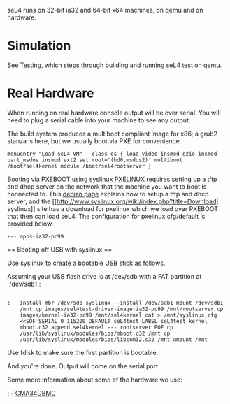 seL4 runs on 32-bit ia32 and 64-bit x64 machines, on qemu and on
hardware.

# Simulation


See [Testing](https://wiki.sel4.systems/Testing#IA32), which
steps through building and running seL4 test on qemu.

# Real Hardware
 When running on real hardware console output will be
over serial. You will need to plug a serial cable into your machine to
see any output.

The build system produces a multiboot compliant image for x86; a grub2
stanza is here, but we usually boot via PXE for convenience.
```
menuentry "Load seL4 VM" --class os { load_video insmod gzio insmod
part_msdos insmod ext2 set root='(hd0,msdos2)' multiboot
/boot/sel4kernel module /boot/sel4rootserver }
```

Booting via PXEBOOT using
[syslinux PXELINUX](http://www.syslinux.org/wiki/index.php?title=PXELINUX) requires setting up a tftp and dhcp server on the network
that the machine you want to boot is connected to. This
[debian page](https://debian-administration.org/article/478/Setting_up_a_server_for_PXE_network_booting) explains how to setup a tftp and dhcp server, and the
[[<http://www.syslinux.org/wiki/index.php?title=Download>|
syslinux]] site has a download for pxelinux which we load over PXEBOOT
that then can load seL4. The configuration for pxelinux.cfg/default is
provided below.
``` label seL4 kernel mboot.c32 append kernel-ia32-pc99
--- apps-ia32-pc99
```
== Booting off USB with syslinux ==

Use syslinux to create a bootable USB stick as follows.

Assuming your USB flash drive is at /dev/sdb with a FAT partition at
\`/dev/sdb1\`:
```

:   install-mbr /dev/sdb syslinux --install /dev/sdb1 mount /dev/sdb1
    /mnt cp images/sel4test-driver-image-ia32-pc99 /mnt/rootserver cp
    images/kernel-ia32-pc99 /mnt/sel4kernel cat > /mnt/syslinux.cfg
    <<EOF SERIAL 0 115200 DEFAULT seL4test LABEL seL4test kernel
    mboot.c32 append sel4kernel --- rootserver EOF cp
    /usr/lib/syslinux/modules/bios/mboot.c32 /mnt cp
    /usr/lib/syslinux/modules/bios/libcom32.c32 /mnt umount /mnt
```

Use fdisk to make sure the first partition is bootable.

And you're done. Output will come on the serial port

Some more information about some of the hardware we use:

:   -   [CMA34DBMC](CMA34DBMC)


